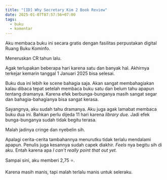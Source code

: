 ```yaml
---
title: "[ID] Why Secretary Kim 2 Book Review"
date: 2025-01-07T07:57:56+07:00
tags:
  - buku
  - komentar
---
```

Aku membaca buku ini secara gratis dengan fasilitas perpustakan digital Ruang Buku Kominfo. 

Meneruskan CR tahun lalu.

Agak terlupakan beberapa hari karena satu dan banyak hal. Akhirnya terkejar kemarin tanggal 1 Januari 2025 bisa selesai.

Buku dua ini lebih ke scene bahagia saja. Akan sangat membahagiakan kalau dibaca tepat setelah membaca buku satu dan belum tahu apapun tentang dramanya. Karena efek berbunga-bunganya masih sangat segar dan bahagia-bahagianya bisa sangat kerasa.

Sayangnya, aku sudah tahu dramanya. Aku juga agak lamabat membaca buku dua ini. Bahkan perlu dijeda 11 hari karena *library due*. Jadi efek bunga-bunganya sudah tidak begitu terasa.

Malah jadinya cringe dan nyebelin sih.

Apalagi cerita-cerita tambahannya menurutku tidak terlalu mendalami apapun. Penulis juga kesannya sudah capek diakhir. *Feels* nya begitu sih di aku. Entah karena apa *I can't really point that out yet.*

Sampai sini, aku memberi 2,75 :star:.

Karena masih manis, tapi malah terlalu manis untuk seleraku.